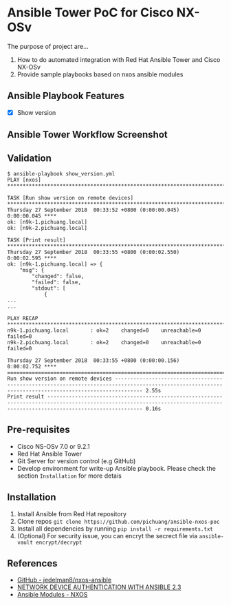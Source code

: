 # Ansible Tower PoC for Cisco NX-OSv

The purpose of project are...
1. How to do automated integration with Red Hat Ansible Tower and Cisco NX-OSv
2. Provide sample playbooks based on nxos ansible modules

## Ansible Playbook Features
- [x] Show version

## Ansible Tower Workflow Screenshot

## Validation

```
$ ansible-playbook show_version.yml
PLAY [nxos] ***********************************************************************************************************************************************************************************

TASK [Run show version on remote devices] *****************************************************************************************************************************************************
Thursday 27 September 2018  00:33:52 +0800 (0:00:00.045)       0:00:00.045 ****
ok: [n9k-1.pichuang.local]
ok: [n9k-2.pichuang.local]

TASK [Print result] ***************************************************************************************************************************************************************************
Thursday 27 September 2018  00:33:55 +0800 (0:00:02.550)       0:00:02.595 ****
ok: [n9k-1.pichuang.local] => {
    "msg": {
        "changed": false,
        "failed": false,
        "stdout": [
            {
...
...

PLAY RECAP ************************************************************************************************************************************************************************************
n9k-1.pichuang.local       : ok=2    changed=0    unreachable=0    failed=0
n9k-2.pichuang.local       : ok=2    changed=0    unreachable=0    failed=0

Thursday 27 September 2018  00:33:55 +0800 (0:00:00.156)       0:00:02.752 ****
===============================================================================
Run show version on remote devices ----------------------------------------------------------------------------------------------------------------------------------------------------- 2.55s
Print result --------------------------------------------------------------------------------------------------------------------------------------------------------------------------- 0.16s

```

## Pre-requisites
- Cisco NS-OSv 7.0 or 9.2.1
- Red Hat Ansible Tower
- Git Server for version control (e.g GitHub)
- Develop environment for write-up Ansible playbook. Please check the section `Installation` for more detais

## Installation
1. Install Ansible from Red Hat repository
2. Clone repos `git clone https://github.com/pichuang/ansible-nxos-poc`
3. Install all dependencies by running `pip install -r requirements.txt`
4. (Optional) For security issue, you can encryt the secrect file via `ansible-vault encrypt/decrypt`

## References
- [GitHub - jedelman8/nxos-ansible](https://github.com/jedelman8/nxos-ansible)
- [NETWORK DEVICE AUTHENTICATION WITH ANSIBLE 2.3](https://www.ansible.com/blog/network-device-authentication-with-ansible-2-3)
- [Ansible Modules - NXOS](https://docs.ansible.com/ansible/devel/modules/list_of_network_modules.html#nxos)
